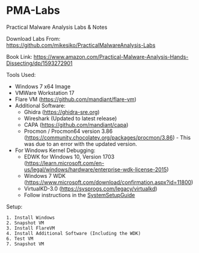 # PMA-Labs

 Practical Malware Analysis Labs & Notes

Download Labs From: <https://github.com/mikesiko/PracticalMalwareAnalysis-Labs>

Book Link: <https://www.amazon.com/Practical-Malware-Analysis-Hands-Dissecting/dp/1593272901>

Tools Used:

- Windows 7 x64 Image
- VMWare Workstation 17
- Flare VM (<https://github.com/mandiant/flare-vm>)
- Additional Software:
  - Ghidra (<https://ghidra-sre.org>)
  - Wireshark (Updated to latest release)
  - CAPA (<https://github.com/mandiant/capa>)
  - Procmon / Procmon64 version 3.86 (<https://community.chocolatey.org/packages/procmon/3.86>) - This was due to an error with the updated version.
- For Windows Kernel Debugging:
  - EDWK for Windows 10, Version 1703 (<https://learn.microsoft.com/en-us/legal/windows/hardware/enterprise-wdk-license-2015>)
  - Windows 7 WDK (<https://www.microsoft.com/download/confirmation.aspx?id=11800>)
  - VirtualKD-3.0 (<https://sysprogs.com/legacy/virtualkd>)
  - Follow instructions in the [SystemSetupGuide](SystemSetupGuide.pdf)

Setup:

    1. Install Windows
    2. Snapshot VM
    3. Install FlareVM
    4. Install Additional Software (Including the WDK)
    6. Test VM
    7. Snapshot VM
